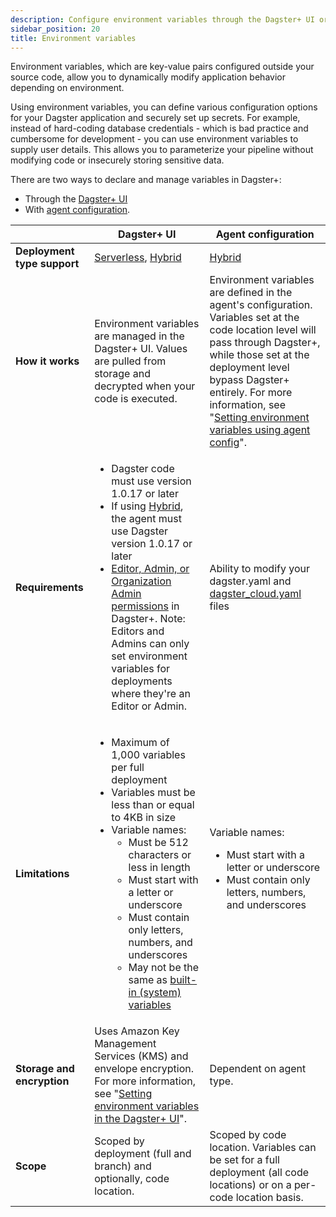 ```yaml
---
description: Configure environment variables through the Dagster+ UI or with agent configuration to dynamically modify application behavior depending on environment.
sidebar_position: 20
title: Environment variables
---
```


Environment variables, which are key-value pairs configured outside your source code, allow you to dynamically modify application behavior depending on environment.

Using environment variables, you can define various configuration options for your Dagster application and securely set up secrets. For example, instead of hard-coding database credentials - which is bad practice and cumbersome for development - you can use environment variables to supply user details. This allows you to parameterize your pipeline without modifying code or insecurely storing sensitive data.

There are two ways to declare and manage variables in Dagster+:

- Through the [Dagster+ UI](/dagster-plus/deployment/management/environment-variables/dagster-ui)
- With [agent configuration](/dagster-plus/deployment/management/environment-variables/agent-config).

|                             | Dagster+ UI                                                                                                                                                                                                                                                                                                                                                                                                                                                                  | Agent configuration                                                                                                                                                                                                                                                                                                                                            |
| --------------------------- | ---------------------------------------------------------------------------------------------------------------------------------------------------------------------------------------------------------------------------------------------------------------------------------------------------------------------------------------------------------------------------------------------------------------------------------------------------------------------------- | -------------------------------------------------------------------------------------------------------------------------------------------------------------------------------------------------------------------------------------------------------------------------------------------------------------------------------------------------------------- |
| **Deployment type support** | [Serverless](/dagster-plus/deployment/deployment-types/serverless/), [Hybrid](/dagster-plus/deployment/deployment-types/hybrid/)                                                                                                                                                                                                                                                                                                                                             | [Hybrid](/dagster-plus/deployment/deployment-types/hybrid/)                                                                                                                                                                                                                                                                                                    |
| **How it works**            | Environment variables are managed in the Dagster+ UI. Values are pulled from storage and decrypted when your code is executed.                                                                                                                                                                                                                                                                                                                                               | Environment variables are defined in the agent's configuration. Variables set at the code location level will pass through Dagster+, while those set at the deployment level bypass Dagster+ entirely. For more information, see "[Setting environment variables using agent config](/dagster-plus/deployment/management/environment-variables/agent-config)". |
| **Requirements**            | <ul><li>Dagster code must use version 1.0.17 or later</li><li>If using [Hybrid](/dagster-plus/deployment/deployment-types/hybrid/), the agent must use Dagster version 1.0.17 or later</li><li>[Editor, Admin, or Organization Admin permissions](/dagster-plus/features/authentication-and-access-control/rbac/user-roles-permissions) in Dagster+. Note: Editors and Admins can only set environment variables for deployments where they're an Editor or Admin.</li></ul> | Ability to modify your dagster.yaml and [dagster_cloud.yaml](/dagster-plus/deployment/code-locations/dagster-cloud-yaml) files                                                                                                                                                                                                                                 |
| **Limitations**             | <ul><li>Maximum of 1,000 variables per full deployment</li><li>Variables must be less than or equal to 4KB in size</li><li>Variable names:<ul><li>Must be 512 characters or less in length</li><li>Must start with a letter or underscore</li><li>Must contain only letters, numbers, and underscores</li><li>May not be the same as [built-in (system) variables](/dagster-plus/deployment/management/environment-variables/built-in)</li></ul></li></ul>                   | Variable names: <ul><li>Must start with a letter or underscore</li><li>Must contain only letters, numbers, and underscores</li></ul>                                                                                                                                                                                                                           |
| **Storage and encryption**  | Uses Amazon Key Management Services (KMS) and envelope encryption. For more information, see "[Setting environment variables in the Dagster+ UI](/dagster-plus/deployment/management/environment-variables/dagster-ui#storage-and-encryption)".                                                                                                                                                                                                                              | Dependent on agent type.                                                                                                                                                                                                                                                                                                                                       |
| **Scope**                   | Scoped by deployment (full and branch) and optionally, code location.                                                                                                                                                                                                                                                                                                                                                                                                        | Scoped by code location. Variables can be set for a full deployment (all code locations) or on a per-code location basis.                                                                                                                                                                                                                                      |
